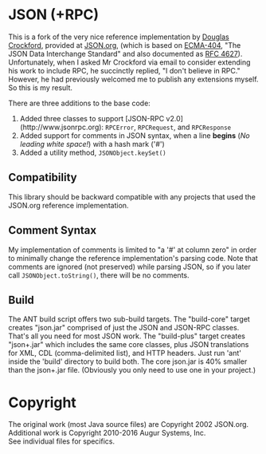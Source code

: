 # JSON (+RPC)
This is a fork of the very nice reference implementation by [Douglas Crockford](https://en.wikipedia.org/wiki/Douglas_Crockford), provided at [JSON.org](http://JSON.org), (which is based on [ECMA-404](http://www.ecma-international.org/publications/files/ECMA-ST/ECMA-404.pdf), "The JSON Data Interchange Standard" and also documented as [RFC 4627](https://www.ietf.org/rfc/rfc4627.txt)).  Unfortunately, when I asked Mr Crockford via email to consider extending his work to include RPC, he succinctly replied, "I don't believe in RPC."  However, he had previously welcomed me to publish any extensions myself.  So this is my result.  

There are three additions to the base code:
<ol>
<li>Added three classes to support [JSON-RPC v2.0](http://www.jsonrpc.org): <code>RPCError</code>, <code>RPCRequest</code>, and <code>RPCResponse</code></li>
<li>Added support for comments in JSON syntax, when a line <strong>begins</strong> (<em>No leading white space!</em>) with a hash mark ('#')</li>
<li>Added a utility method, <code>JSONObject.keySet()</code></li>
</ol>

## Compatibility
This library should be backward compatible with any projects that used the JSON.org reference implementation.</p>

## Comment Syntax
My implementation of comments is limited to "a '#' at column zero" in order to minimally change the reference implementation's parsing code.  Note that comments are ignored (not preserved) while parsing JSON, so if you later call <code>JSONObject.toString()</code>, there will be no comments.

## Build
The ANT build script offers two sub-build targets.  The "build-core" target creates "json.jar" comprised of just the JSON and JSON-RPC classes.  That's all you need for most JSON work. The "build-plus" target creates "json+.jar" which includes the same core classes, plus JSON translations for XML, CDL (comma-delimited list), and HTTP headers.  Just run 'ant' inside the 'build' directory to build both.  The core json.jar is 40% smaller than the json+.jar file.  (Obviously you only need to use one in your project.)

# Copyright
The original work (most Java source files) are Copyright 2002 JSON.org.  
Additional work is Copyright 2010-2016 Augur Systems, Inc.  
See individual files for specifics.

